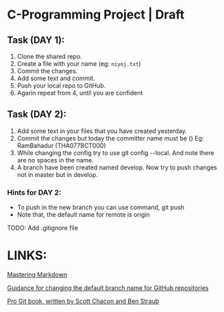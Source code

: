 # C-Programming Project | Draft


## Task (DAY 1):

1. Clone the shared repo.
2. Create a file with your name (eg: `niyoj.txt`)
3. Commit the changes.
4. Add some text and commit.
5. Push your local repo to GitHub.
6. Agarin repeat from 4, until you are confident

## Task (DAY 2):
1. Add some text in your files that you have created yesterday.
2. Commit the changes but today the committer name must be <your-name> (<your-roll-number>) Eg: RamBahadur (THA077BCT000)
3. While changing the config try to use git config --local. And note there are no spaces in the name.
4. A branch have been created named develop. Now try to push changes not in master but in develop.

### Hints for DAY 2:
* To push in the new branch you can use command, git push <remote-name> <branch-name>
* Note that, the default name for remote is origin

TODO: Add .gitignore file

# LINKS:
[Mastering Markdown](https://guides.github.com/features/mastering-markdown/)<br>

[Guidance for changing the default branch name for GitHub repositories](https://github.com/github/renaming)<br>

[Pro Git book, written by Scott Chacon and Ben Straub](https://git-scm.com/book/en/v2/)

